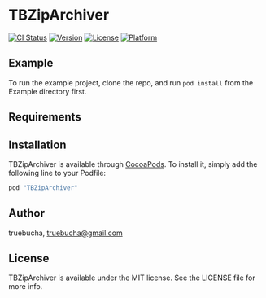 # TBZipArchiver

[![CI Status](http://img.shields.io/travis/truebucha/TBZipArchiver.svg?style=flat)](https://travis-ci.org/truebucha/TBZipArchiver)
[![Version](https://img.shields.io/cocoapods/v/TBZipArchiver.svg?style=flat)](http://cocoapods.org/pods/TBZipArchiver)
[![License](https://img.shields.io/cocoapods/l/TBZipArchiver.svg?style=flat)](http://cocoapods.org/pods/TBZipArchiver)
[![Platform](https://img.shields.io/cocoapods/p/TBZipArchiver.svg?style=flat)](http://cocoapods.org/pods/TBZipArchiver)

## Example

To run the example project, clone the repo, and run `pod install` from the Example directory first.

## Requirements

## Installation

TBZipArchiver is available through [CocoaPods](http://cocoapods.org). To install
it, simply add the following line to your Podfile:

```ruby
pod "TBZipArchiver"
```

## Author

truebucha, truebucha@gmail.com

## License

TBZipArchiver is available under the MIT license. See the LICENSE file for more info.
